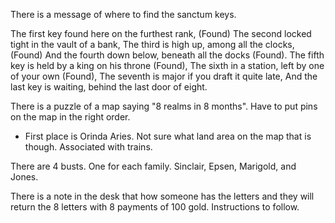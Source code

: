There is a message of where to find the sanctum keys.

The first key found here on the furthest rank, (Found)
The second locked tight in the vault of a bank,
The third is high up, among all the clocks, (Found)
And the fourth down below, beneath all the docks (Found).
The fifth key is held by a king on his throne (Found),
The sixth in a station, left by one of your own (Found),
The seventh is major if you draft it quite late,
And the last key is waiting, behind the last door of eight.

There is a puzzle of a map saying "8 realms in 8 months". Have to put pins on the map in the right order.
- First place is Orinda Aries. Not sure what land area on the map that is though. Associated with trains.

There are 4 busts. One for each family. Sinclair, Epsen, Marigold, and Jones.

There is a note in the desk that how someone has the letters and they will return the 8 letters with 8 payments of 100 gold. Instructions to follow.